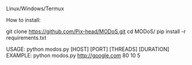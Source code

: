 Linux/Windows/Termux

How to install:

git clone https://github.com/Pix-head/MODoS.git
cd MODoS/
pip install -r requirements.txt

USAGE: python modos.py [HOST] [PORT] [THREADS] [DURATION]
EXAMPLE: python modos.py http://google.com 80 10 5
